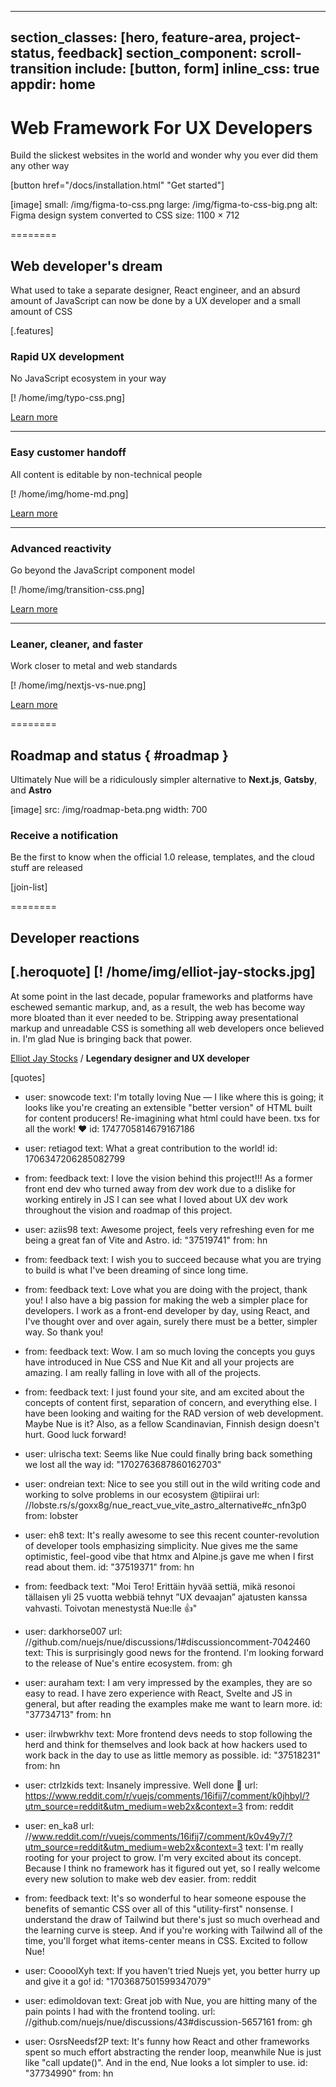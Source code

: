 
---
section_classes: [hero, feature-area, project-status, feedback]
section_component: scroll-transition
include: [button, form]
inline_css: true
appdir: home
---


# Web Framework For UX Developers
Build the slickest websites in the world and wonder why you ever did them any other way

[button href="/docs/installation.html" "Get started"]

[image]
  small: /img/figma-to-css.png
  large: /img/figma-to-css-big.png
  alt: Figma design system converted to CSS
  size: 1100 × 712


========


## Web developer's dream
What used to take a separate designer, React engineer, and an absurd amount of JavaScript can now be done by a UX developer and a small amount of CSS



[.features]

  ### Rapid UX development
  No JavaScript ecosystem in your way

  [! /home/img/typo-css.png]

  [Learn more](/docs/)

  ---

  ### Easy customer handoff
  All content is editable by non-technical people

  [! /home/img/home-md.png]

  [Learn more](/docs/content.html)


  ---
  ### Advanced reactivity
  Go beyond the JavaScript component model

  [! /home/img/transition-css.png]

  [Learn more](/docs/reactivity.html)

  ---

  ### Leaner, cleaner, and faster
  Work closer to metal and web standards

  [! /home/img/nextjs-vs-nue.png]

  [Learn more](/docs/performance-optimization.html)


========


## Roadmap and status { #roadmap }
Ultimately Nue will be a ridiculously simpler alternative to **Next.js**, **Gatsby**, and **Astro**

[image]
  src: /img/roadmap-beta.png
  width: 700


### Receive a notification
Be the first to know when the official 1.0 release, templates, and the cloud stuff are released

[join-list]



========


## Developer reactions

[.heroquote]
  [! /home/img/elliot-jay-stocks.jpg]
  ---
  At some point in the last decade, popular frameworks and platforms have eschewed semantic markup, and, as a result, the web has become way more bloated than it ever needed to be. Stripping away presentational markup and unreadable CSS is something all web developers once believed in. I'm glad Nue is bringing back that power.

  [Elliot Jay Stocks](//elliotjaystocks.com/) /
  **Legendary designer and UX developer**


[quotes]
  - user: snowcode
    text: I'm totally loving Nue — I like where this is going; it looks like you're creating an extensible "better version" of HTML built for content producers! Re-imagining what html could have been. txs for all the work! ❤️
    id: 1747705814679167186

  - user: retiagod
    text: What a great contribution to the world!
    id: 1706347206285082799


  - from: feedback
    text: I love the vision behind this project!!! As a former front end dev who turned away from dev work due to a dislike for working entirely in JS I can see what I loved about UX dev work throughout the vision and roadmap of this project.

  - user: aziis98
    text: Awesome project, feels very refreshing even for me being a great fan of Vite and Astro.
    id: "37519741"
    from: hn


  - from: feedback
    text: I wish you to succeed because what you are trying to build is what I've been dreaming of since long time.

  - from: feedback
    text: Love what you are doing with the project, thank you! I also have a big passion for making the web a simpler place for developers. I work as a front-end developer by day, using React, and I've thought over and over again, surely there must be a better, simpler way. So thank you!

  - from: feedback
    text: Wow. I am so much loving the concepts you guys have introduced in Nue CSS and Nue Kit and all your projects are amazing. I am really falling in love with all of the projects.

  - from: feedback
    text: I just found your site, and am excited about the concepts of content first, separation of concern, and everything else. I have been looking and waiting for the RAD version of web development. Maybe Nue is it? Also, as a fellow Scandinavian, Finnish design doesn't hurt. Good luck forward!

  - user: ulrischa
    text: Seems like Nue could finally bring back something we lost all the way
    id: "1702763687860162703"

  - user: ondreian
    text: Nice to see you still out in the wild writing code and working to solve problems in our ecosystem @tipiirai
    url: //lobste.rs/s/goxx8g/nue_react_vue_vite_astro_alternative#c_nfn3p0
    from: lobster

  - user: eh8
    text: It's really awesome to see this recent counter-revolution of developer tools emphasizing simplicity. Nue gives me the same optimistic, feel-good vibe that htmx and Alpine.js gave me when I first read about them.
    id: "37519371"
    from: hn

  - from: feedback
    text: "Moi Tero! Erittäin hyvää settiä, mikä resonoi tällaisen yli 25 vuotta webbiä tehnyt ”UX devaajan” ajatusten kanssa vahvasti. Toivotan menestystä Nue:lle 👍"

  - user: darkhorse007
    url: //github.com/nuejs/nue/discussions/1#discussioncomment-7042460
    text: This is surprisingly good news for the frontend. I'm looking forward to the release of Nue's entire ecosystem.
    from: gh

  - user: auraham
    text: I am very impressed by the examples, they are so easy to read. I have zero experience with React, Svelte and JS in general, but after reading the examples make me want to learn more.
    id: "37734713"
    from: hn

  - user: ilrwbwrkhv
    text: More frontend devs needs to stop following the herd and think for themselves and look back at how hackers used to work back in the day to use as little memory as possible.
    id: "37518231"
    from: hn

  - user: ctrlzkids
    text: Insanely impressive. Well done 👏
    url: https://www.reddit.com/r/vuejs/comments/16ifij7/comment/k0jhbyl/?utm_source=reddit&utm_medium=web2x&context=3
    from: reddit

  - user: en_ka8
    url: //www.reddit.com/r/vuejs/comments/16ifij7/comment/k0v49y7/?utm_source=reddit&utm_medium=web2x&context=3
    text: I'm really rooting for your project to grow. I'm very excited about its concept. Because I think no framework has it figured out yet, so I really welcome every new solution to make web dev easier.
    from: reddit

  - from: feedback
    text: It's so wonderful to hear someone espouse the benefits of semantic CSS over all of this "utility-first" nonsense. I understand the draw of Tailwind but there's just so much overhead and the learning curve is steep. And if you're working with Tailwind all of the time, you'll forget what items-center means in CSS. Excited to follow Nue!

  - user: CoooolXyh
    text: If you haven’t tried Nuejs yet, you better hurry up and give it a go!
    id: "1703687501599347079"

  - user: edimoldovan
    text: Great job with Nue, you are hitting many of the pain points I had with the frontend tooling.
    url: //github.com/nuejs/nue/discussions/43#discussion-5657161
    from: gh

  - user: OsrsNeedsf2P
    text: It's funny how React and other frameworks spent so much effort abstracting the render loop, meanwhile Nue is just like "call update()". And in the end, Nue looks a lot simpler to use.
    id: "37734990"
    from: hn




